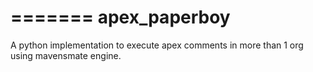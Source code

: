 =======
apex_paperboy
=============

A python implementation to execute apex comments in more than 1 org using mavensmate engine.
